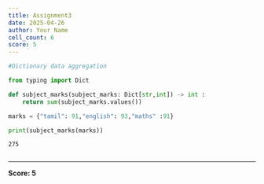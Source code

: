 ```yaml
---
title: Assignment3
date: 2025-04-26
author: Your Name
cell_count: 6
score: 5
---
```


```python
#Dictionary data aggregation
```


```python
from typing import Dict
```


```python
def subject_marks(subject_marks: Dict[str,int]) -> int :
    return sum(subject_marks.values())
```


```python
marks = {"tamil": 91,"english": 93,"maths" :91}
```


```python
print(subject_marks(marks))
```

    275



```python

```


---
**Score: 5**
